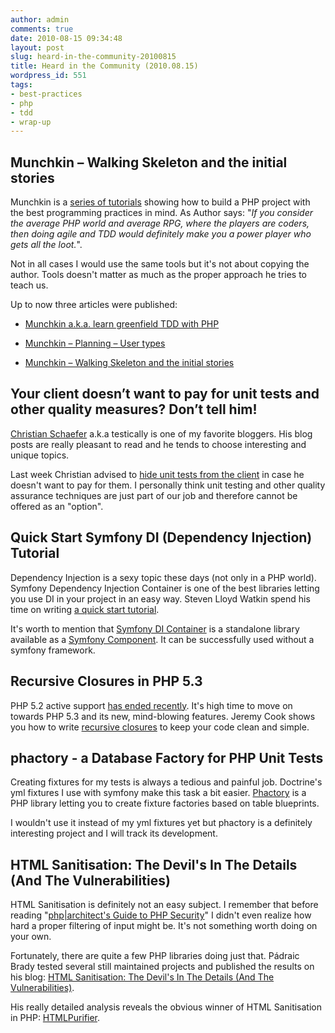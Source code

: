 ```yaml
---
author: admin
comments: true
date: 2010-08-15 09:34:48
layout: post
slug: heard-in-the-community-20100815
title: Heard in the Community (2010.08.15)
wordpress_id: 551
tags:
- best-practices
- php
- tdd
- wrap-up
---
```


## Munchkin – Walking Skeleton and the initial stories


Munchkin is a [series of tutorials](http://alternateillusion.com/category/munchkin/) showing how to build a PHP project with the best programming practices in mind. As Author says: "_If you consider the average PHP world and average RPG, where the players are coders, then doing agile and TDD would definitely make you a power player who gets all the loot._".

Not in all cases I would use the same tools but it's not about copying the author. Tools doesn't matter as much as the proper approach he tries to teach us.

Up to now three articles were published:



	
  * [Munchkin a.k.a. learn greenfield TDD with PHP](http://alternateillusion.com/2010/07/22/munchkin-a-k-a-learn-greenfield-tdd-with-php/)

	
  * [Munchkin – Planning – User types](http://alternateillusion.com/2010/07/26/munchkin-planning-user-types/)

	
  * [Munchkin – Walking Skeleton and the initial stories](http://alternateillusion.com/2010/08/10/munchkin-walking-skeleton-and-the-initial-stories/)




## Your client doesn’t want to pay for unit tests and other quality measures? Don’t tell him!


[Christian Schaefer](http://twitter.com/testically) a.k.a testically is one of my favorite bloggers. His blog posts are really pleasant to read and he tends to choose interesting and unique topics.

Last week Christian advised to [hide unit tests from the client](http://test.ical.ly/2010/08/10/your-client-doesnt-want-to-pay-for-unit-tests-and-other-quality-measures-dont-tell-him/) in case he doesn't want to pay for them. I personally think unit testing and other quality assurance techniques are just part of our job and therefore cannot be offered as an "option".


## Quick Start Symfony DI (Dependency Injection) Tutorial


Dependency Injection is a sexy topic these days (not only in a PHP world). Symfony Dependency Injection Container is one of the best libraries letting you use DI in your project in an easy way. Steven Lloyd Watkin spend his time on writing [a quick start tutorial](http://www.evilprofessor.co.uk/264-quick-start-symfony-di-dependency-injection-tutorial/).

It's worth to mention that [Symfony DI Container](http://components.symfony-project.org/dependency-injection/) is a standalone library available as a [Symfony Component](http://components.symfony-project.org/). It can be successfully used without a symfony framework.


## Recursive Closures in PHP 5.3


PHP 5.2 active support [has ended recently](http://www.php.net/archive/2010.php#id2010-07-22-1). It's high time to move on towards PHP 5.3 and its new, mind-blowing features. Jeremy Cook shows you how to write [recursive closures](http://jeremycook.ca/2010/08/01/recursive-closures-in-php-5-3/) to keep your code clean and simple.


## phactory - a Database Factory for PHP Unit Tests


Creating fixtures for my tests is always a tedious and painful job. Doctrine's yml fixtures I use with symfony make this task a bit easier. [Phactory](http://phactory.org/) is a PHP library letting you to create fixture factories based on table blueprints.

I wouldn't use it instead of my yml fixtures yet but phactory is a definitely interesting project and I will track its development.


## HTML Sanitisation: The Devil's In The Details (And The Vulnerabilities)


HTML Sanitisation is definitely not an easy subject. I remember that before reading "[php|architect's Guide to PHP Security](http://www.goodreads.com/book/show/515875.php_architect_s_Guide_to_PHP_Security_)" I didn't even realize how hard a proper filtering of input might be. It's not something worth doing on your own.

Fortunately, there are quite a few PHP libraries doing just that. Pádraic Brady tested several still maintained projects and published the results on his blog: [HTML Sanitisation: The Devil's In The Details (And The Vulnerabilities)](http://blog.astrumfutura.com/archives/431-HTML-Sanitisation-The-Devils-In-The-Details-And-The-Vulnerabilities.html).

His really detailed analysis reveals the obvious winner of HTML Sanitisation in PHP: [HTMLPurifier](http://htmlpurifier.org/).
